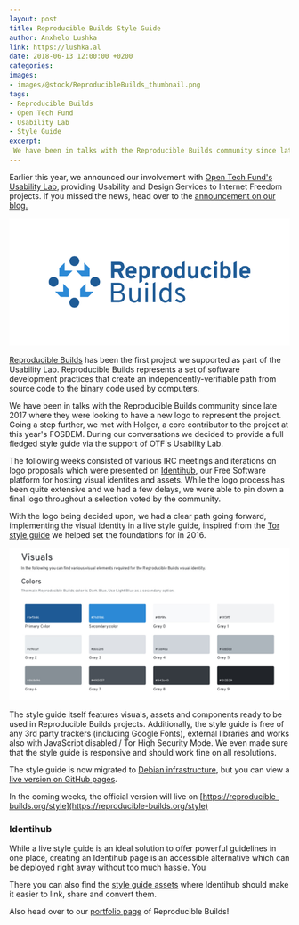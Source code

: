```yaml
---
layout: post
title: Reproducible Builds Style Guide
author: Anxhelo Lushka
link: https://lushka.al
date: 2018-06-13 12:00:00 +0200
categories: 
images:
- images/@stock/ReproducibleBuilds_thumbnail.png
tags:
- Reproducible Builds
- Open Tech Fund
- Usability Lab
- Style Guide
excerpt:
 We have been in talks with the Reproducible Builds community since late 2017 where they were looking to have a new logo to represent the project. Going a step further, we also decided to work on a fully fledged live style guide.[…]
---
```


Earlier this year, we announced our involvement with [Open Tech Fund's Usability Lab](http://opentech.fund/lab/usability-lab), providing Usability and Design Services to Internet Freedom projects. If you missed the news, head over to the [announcement on our blog.](https://ura.design/2018/03/12/ura-now-part-open-tech-funds-usability-lab)

![Reproducible Builds Logo](/images/@stock/rb_header.png)

[Reproducible Builds](https://reproducible-builds.org) has been the first project we supported as part of the Usability Lab. Reproducible Builds represents a set of software development practices that create an independently-verifiable path from source code to the binary code used by computers. 

We have been in talks with the Reproducible Builds community since late 2017 where they were looking to have a new logo to represent the project. Going a step further, we met with Holger, a core contributor to the project at this year's FOSDEM. During our conversations we decided to provide a full fledged style guide via the support of OTF's Usability Lab.

The following weeks consisted of various IRC meetings and iterations on logo proposals which were presented on [Identihub](https://identihub.co), our Free Software platform for hosting visual identites and assets. While the logo process has been quite extensive and we had a few delays, we were able to pin down a final logo throughout a selection voted by the community. 

With the logo being decided upon, we had a clear path going forward, implementing the visual identity in a live style guide, inspired from the [Tor style guide](https://styleguide.torproject.org) we helped set the foundations for in 2016.

![Colors Section](/images/@stock/RB_image_1.jpg)

The style guide itself features visuals, assets and components ready to be used in Reproducible Builds projects. Additionally, the style guide is free of any 3rd party trackers (including Google Fonts), external libraries and works also with JavaScript disabled / Tor High Security Mode. We even made sure that the style guide is responsive and should work fine on all resolutions.

The style guide is now migrated to [Debian infrastructure](https://salsa.debian.org/reproducible-builds/reproducible-styleguide), but you can view a [live version on GitHub pages](https://uracreative.github.io/reproducible-builds-styleguide/).

In the coming weeks, the official version will live on [https://reproducible-builds.org/style](https://reproducible-builds.org/style)


### Identihub

While a live style guide is an ideal solution to offer powerful guidelines in one place, creating an Identihub page is an accessible alternative which can be deployed right away without too much hassle. You

There you can also find the [style guide assets](https://demo.identihub.co/project/reproducible-builds) where Identihub should make it easier to link, share and convert them.
 
 Also head over to our [portfolio page](https://ura.design/projects/reproducible-builds) of Reproducible Builds!
